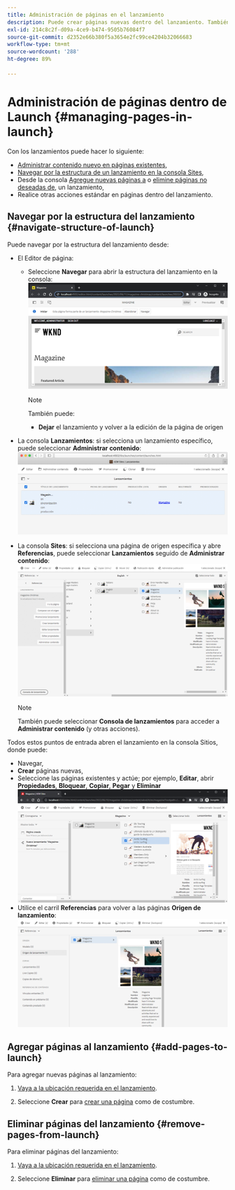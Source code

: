 ```yaml
---
title: Administración de páginas en el lanzamiento
description: Puede crear páginas nuevas dentro del lanzamiento. También puede eliminar páginas no deseadas.
exl-id: 214c8c2f-d09a-4ce9-b474-9505b76084f7
source-git-commit: d2352e66b380f5a3654e2fc99ce4204b32066683
workflow-type: tm+mt
source-wordcount: '288'
ht-degree: 89%

---
```


# Administración de páginas dentro de Launch {#managing-pages-in-launch}

Con los lanzamientos puede hacer lo siguiente:

* [Administrar contenido nuevo en páginas existentes](/help/sites-cloud/authoring/launches/editing.md),
* [Navegar por la estructura de un lanzamiento en la consola Sites](#navigate-structure-of-launch),
* Desde la consola [Agregue nuevas páginas a](#add-pages-to-launch) o [elimine páginas no deseadas de](#remove-pages-from-launch), un lanzamiento,
* Realice otras acciones estándar en páginas dentro del lanzamiento.

## Navegar por la estructura del lanzamiento {#navigate-structure-of-launch}

Puede navegar por la estructura del lanzamiento desde:

* El Editor de página:

   * Seleccione **Navegar** para abrir la estructura del lanzamiento en la consola:
     ![Navegar desde el lanzamiento desde el editor de páginas](/help/sites-cloud/authoring/assets/launches-navigate-page-editor.png)

     >[!NOTE]
     >
     >También puede:
     >
     >* **Dejar** el lanzamiento y volver a la edición de la página de origen

* La consola **Lanzamientos**: si selecciona un lanzamiento específico, puede seleccionar **Administrar contenido**:
  ![Consola de lanzamiento: administrar contenido](/help/sites-cloud/authoring/assets/launches-navigate-launches-console.png)

* La consola **Sites**: si selecciona una página de origen específica y abre **Referencias**, puede seleccionar **Lanzamientos** seguido de **Administrar contenido**:
  ![Consola de lanzamiento: administrar contenido](/help/sites-cloud/authoring/assets/launches-navigate-sites-console.png)

  >[!NOTE]
  >
  >También puede seleccionar **Consola de lanzamientos** para acceder a **Administrar contenido** (y otras acciones).

Todos estos puntos de entrada abren el lanzamiento en la consola Sitios, donde puede:

* Navegar,
* **Crear** páginas nuevas,
* Seleccione las páginas existentes y actúe; por ejemplo, **Editar**, abrir **Propiedades**, **Bloquear**, **Copiar**, **Pegar** y **Eliminar**
  ![Navegar por el lanzamiento en la consola Sites desde Administrar contenido](/help/sites-cloud/authoring/assets/launches-navigate-manage-content.png)
* Utilice el carril **Referencias** para volver a las páginas **Origen de lanzamiento**:
  ![Consola de Sites: origen del lanzamiento](/help/sites-cloud/authoring/assets/launches-navigate-launch-source.png)

## Agregar páginas al lanzamiento {#add-pages-to-launch}

Para agregar nuevas páginas al lanzamiento:

1. [Vaya a la ubicación requerida en el lanzamiento](#navigate-structure-of-launch).

1. Seleccione **Crear** para [crear una página](/help/sites-cloud/authoring/sites-console/creating-pages.md#creating-a-new-page) como de costumbre.

## Eliminar páginas del lanzamiento {#remove-pages-from-launch}

Para eliminar páginas del lanzamiento:

1. [Vaya a la ubicación requerida en el lanzamiento](#navigate-structure-of-launch).

1. Seleccione **Eliminar** para [eliminar una página](/help/sites-cloud/authoring/sites-console/managing-pages.md#deleting-a-page) como de costumbre.
